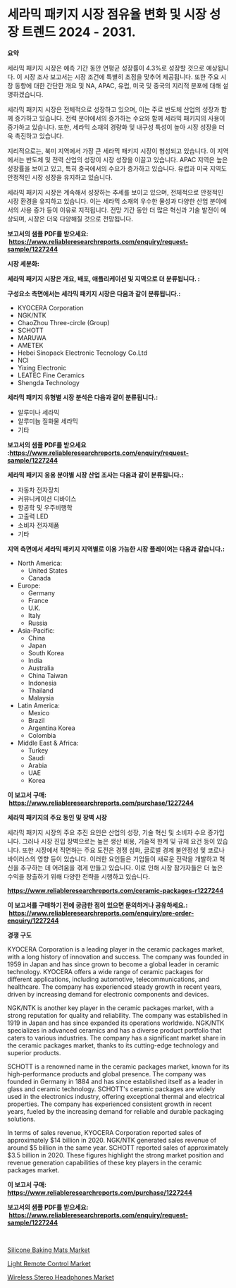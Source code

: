 <p><h1>세라믹 패키지 시장 점유율 변화 및 시장 성장 트렌드 2024 - 2031.</h1></p><p><strong>요약</strong></p>
<p><p>세라믹 패키지 시장은 예측 기간 동안 연평균 성장률이 4.3%로 성장할 것으로 예상됩니다. 이 시장 조사 보고서는 시장 조건에 특별히 초점을 맞추어 제공됩니다. 또한 주요 시장 동향에 대한 간단한 개요 및 NA, APAC, 유럽, 미국 및 중국의 지리적 분포에 대해 설명하겠습니다.</p><p>세라믹 패키지 시장은 전체적으로 성장하고 있으며, 이는 주로 반도체 산업의 성장과 함께 증가하고 있습니다. 전력 분야에서의 증가하는 수요와 함께 세라믹 패키지의 사용이 증가하고 있습니다. 또한, 세라믹 소재의 경량화 및 내구성 특성이 높아 시장 성장을 더욱 촉진하고 있습니다.</p><p>지리적으로는, 북미 지역에서 가장 큰 세라믹 패키지 시장이 형성되고 있습니다. 이 지역에서는 반도체 및 전력 산업의 성장이 시장 성장을 이끌고 있습니다. APAC 지역은 높은 성장률을 보이고 있고, 특히 중국에서의 수요가 증가하고 있습니다. 유럽과 미국 지역도 안정적인 시장 성장을 유지하고 있습니다.</p><p>세라믹 패키지 시장은 계속해서 성장하는 추세를 보이고 있으며, 전체적으로 안정적인 시장 환경을 유지하고 있습니다. 이는 세라믹 소재의 우수한 물성과 다양한 산업 분야에서의 사용 증가 등이 이유로 지적됩니다. 전망 기간 동안 더 많은 혁신과 기술 발전이 예상되며, 시장은 더욱 다양해질 것으로 전망됩니다.</p></p>
<p><strong>보고서의 샘플 PDF를 받으세요: &nbsp;<a href="https://www.reliableresearchreports.com/enquiry/request-sample/1227244">https://www.reliableresearchreports.com/enquiry/request-sample/1227244</a></strong></p>
<p><strong>시장 세분화:</strong></p>
<p><strong> 세라믹 패키지 시장은 개요, 배포, 애플리케이션 및 지역으로 더 분류됩니다. :</strong></p>
<p><strong>구성요소 측면에서는 세라믹 패키지 시장은 다음과 같이 분류됩니다.:</strong></p>
<p><ul><li>KYOCERA Corporation</li><li>NGK/NTK</li><li>ChaoZhou Three-circle (Group)</li><li>SCHOTT</li><li>MARUWA</li><li>AMETEK</li><li>Hebei Sinopack Electronic Tecnology Co.Ltd</li><li>NCI</li><li>Yixing Electronic</li><li>LEATEC Fine Ceramics</li><li>Shengda Technology</li></ul></p>
<p><strong> 세라믹 패키지 유형별 시장 분석은 다음과 같이 분류됩니다.:</strong></p>
<p><ul><li>알루미나 세라믹</li><li>알루미늄 질화물 세라믹</li><li>기타</li></ul></p>
<p><strong>보고서의 샘플 PDF를 받으세요 :<a href="https://www.reliableresearchreports.com/enquiry/request-sample/1227244">https://www.reliableresearchreports.com/enquiry/request-sample/1227244</a></strong></p>
<p><strong> 세라믹 패키지 응용 분야별 시장 산업 조사는 다음과 같이 분류됩니다.:</strong></p>
<p><ul><li>자동차 전자장치</li><li>커뮤니케이션 디바이스</li><li>항공학 및 우주비행학</li><li>고출력 LED</li><li>소비자 전자제품</li><li>기타</li></ul></p>
<p><strong>지역 측면에서 세라믹 패키지 지역별로 이용 가능한 시장 플레이어는 다음과 같습니다.:</strong></p>
<p><ul>
    <li>
        North America:
        <ul>
            <li>United States</li>
            <li>Canada</li>
        </ul>
    </li>
    <li>
        Europe:
        <ul>
            <li>Germany</li>
            <li>France</li>
            <li>U.K.</li>
            <li>Italy</li>
            <li>Russia</li>
        </ul>
    </li>
    <li>
        Asia-Pacific:
        <ul>
            <li>China</li>
            <li>Japan</li>
            <li>South Korea</li>
            <li>India</li>
            <li>Australia</li>
            <li>China Taiwan</li>
            <li>Indonesia</li>
            <li>Thailand</li>
            <li>Malaysia</li>
        </ul>
    </li>
    <li>
        Latin America:
        <ul>
            <li>Mexico</li>
            <li>Brazil</li>
            <li>Argentina Korea</li>
            <li>Colombia</li>
        </ul>
    </li>
    <li>
        Middle East & Africa:
        <ul>
            <li>Turkey</li>
            <li>Saudi</li>
            <li>Arabia</li>
            <li>UAE</li>
            <li>Korea</li>
        </ul>
    </li>
    </ul></p>
<p><strong>이 보고서 구매: &nbsp;<a href="https://www.reliableresearchreports.com/purchase/1227244">https://www.reliableresearchreports.com/purchase/1227244</a></strong></p>
<p><strong>세라믹 패키지의 주요 동인 및 장벽 시장</strong></p>
<p><p>세라믹 패키지 시장의 주요 추진 요인은 산업의 성장, 기술 혁신 및 소비자 수요 증가입니다. 그러나 시장 진입 장벽으로는 높은 생산 비용, 기술적 한계 및 규제 요건 등이 있습니다. 또한 시장에서 직면하는 주요 도전은 경쟁 심화, 글로벌 경제 불안정성 및 코로나 바이러스의 영향 등이 있습니다. 이러한 요인들은 기업들이 새로운 전략을 개발하고 혁신을 추구하는 데 어려움을 겪게 만들고 있습니다. 이로 인해 시장 참가자들은 더 높은 수익을 창출하기 위해 다양한 전략을 시행하고 있습니다.</p></p>
<p><strong><a href="https://www.reliableresearchreports.com/ceramic-packages-r1227244">https://www.reliableresearchreports.com/ceramic-packages-r1227244</a></strong></p>
<p><strong>이 보고서를 구매하기 전에 궁금한 점이 있으면 문의하거나 공유하세요.: &nbsp;<a href="https://www.reliableresearchreports.com/enquiry/pre-order-enquiry/1227244">https://www.reliableresearchreports.com/enquiry/pre-order-enquiry/1227244</a></strong></p>
<p><strong>경쟁 구도</strong></p>
<p><p>KYOCERA Corporation is a leading player in the ceramic packages market, with a long history of innovation and success. The company was founded in 1959 in Japan and has since grown to become a global leader in ceramic technology. KYOCERA offers a wide range of ceramic packages for different applications, including automotive, telecommunications, and healthcare. The company has experienced steady growth in recent years, driven by increasing demand for electronic components and devices.</p><p>NGK/NTK is another key player in the ceramic packages market, with a strong reputation for quality and reliability. The company was established in 1919 in Japan and has since expanded its operations worldwide. NGK/NTK specializes in advanced ceramics and has a diverse product portfolio that caters to various industries. The company has a significant market share in the ceramic packages market, thanks to its cutting-edge technology and superior products.</p><p>SCHOTT is a renowned name in the ceramic packages market, known for its high-performance products and global presence. The company was founded in Germany in 1884 and has since established itself as a leader in glass and ceramic technology. SCHOTT's ceramic packages are widely used in the electronics industry, offering exceptional thermal and electrical properties. The company has experienced consistent growth in recent years, fueled by the increasing demand for reliable and durable packaging solutions.</p><p>In terms of sales revenue, KYOCERA Corporation reported sales of approximately $14 billion in 2020. NGK/NTK generated sales revenue of around $5 billion in the same year. SCHOTT reported sales of approximately $3.5 billion in 2020. These figures highlight the strong market position and revenue generation capabilities of these key players in the ceramic packages market.</p></p>
<p><strong>이 보고서 구매: &nbsp; <a href="https://www.reliableresearchreports.com/purchase/1227244">https://www.reliableresearchreports.com/purchase/1227244</a></strong></p>
<p><strong>보고서의 샘플 PDF를 받으세요: &nbsp;<a href="https://www.reliableresearchreports.com/enquiry/request-sample/1227244">https://www.reliableresearchreports.com/enquiry/request-sample/1227244</a></strong><strong></strong></p>
<p>&nbsp;</p>
<p><p><a href="https://www.linkedin.com/pulse/silicone-baking-mats-market-key-successful-business-strategy-forecast-ps2ve?trackingId=HdJXFl9SJyRa%2BuzS2SH7gw%3D%3D">Silicone Baking Mats Market</a></p><p><a href="https://github.com/moyahfrancoestellec51j635wcx/Market-Research-Report-List-2/blob/main/light-remote-control-market.md">Light Remote Control Market</a></p><p><a href="https://www.linkedin.com/pulse/wireless-stereo-headphones-market-outlook-industry-overview-pu9ve?trackingId=%2BV9A6GcRdtqZZjEQZNP8Og%3D%3D">Wireless Stereo Headphones Market</a></p></p>